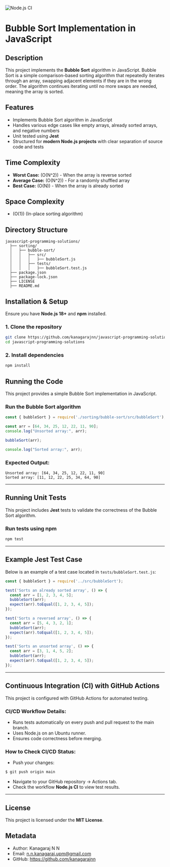 ![Node.js CI](https://github.com/kanagarajnn/javascript-programming-solutions/actions/workflows/ci-js.yml/badge.svg)

# Bubble Sort Implementation in JavaScript

## Description
This project implements the **Bubble Sort** algorithm in JavaScript. Bubble Sort is a simple comparison-based sorting algorithm that repeatedly iterates through an array, swapping adjacent elements if they are in the wrong order. The algorithm continues iterating until no more swaps are needed, meaning the array is sorted.

## Features
- Implements Bubble Sort algorithm in JavaScript
- Handles various edge cases like empty arrays, already sorted arrays, and negative numbers
- Unit tested using **Jest**
- Structured for **modern Node.js projects** with clear separation of source code and tests

## Time Complexity
- **Worst Case:** \(O(N^2)\) - When the array is reverse sorted
- **Average Case:** \(O(N^2)\) - For a randomly shuffled array
- **Best Case:** \(O(N)\) - When the array is already sorted

## Space Complexity
- \(O(1)\) (In-place sorting algorithm)

## Directory Structure
```
javascript-programming-solutions/
  ├── sorting/
  │   ├── bubble-sort/
  │   │   ├── src/
  │   │   │   ├── bubbleSort.js
  │   │   ├── tests/
  │   │   │   ├── bubbleSort.test.js
  ├── package.json
  ├── package-lock.json
  ├── LICENSE
  ├── README.md
```

## Installation & Setup
Ensure you have **Node.js 18+** and **npm** installed.

### **1. Clone the repository**
```bash
git clone https://github.com/kanagarajnn/javascript-programming-solutions.git
cd javascript-programming-solutions
```

### **2. Install dependencies**
```bash
npm install
```

## Running the Code
This project provides a simple Bubble Sort implementation in JavaScript.

### **Run the Bubble Sort algorithm**
```javascript
const { bubbleSort } = require('./sorting/bubble-sort/src/bubbleSort');

const arr = [64, 34, 25, 12, 22, 11, 90];
console.log("Unsorted array:", arr);

bubbleSort(arr);

console.log("Sorted array:", arr);
```

### **Expected Output:**
```
Unsorted array: [64, 34, 25, 12, 22, 11, 90]
Sorted array: [11, 12, 22, 25, 34, 64, 90]
```

---

## Running Unit Tests
This project includes **Jest** tests to validate the correctness of the Bubble Sort algorithm.

### **Run tests using npm**
```bash
npm test
```

---

## Example Jest Test Case
Below is an example of a test case located in `tests/bubbleSort.test.js`:

```javascript
const { bubbleSort } = require('../src/bubbleSort');

test('Sorts an already sorted array', () => {
  const arr = [1, 2, 3, 4, 5];
  bubbleSort(arr);
  expect(arr).toEqual([1, 2, 3, 4, 5]);
});

test('Sorts a reversed array', () => {
  const arr = [5, 4, 3, 2, 1];
  bubbleSort(arr);
  expect(arr).toEqual([1, 2, 3, 4, 5]);
});

test('Sorts an unsorted array', () => {
  const arr = [3, 1, 4, 5, 2];
  bubbleSort(arr);
  expect(arr).toEqual([1, 2, 3, 4, 5]);
});
```

---

## Continuous Integration (CI) with GitHub Actions
This project is configured with GitHub Actions for automated testing.

### CI/CD Workflow Details:
- Runs tests automatically on every push and pull request to the main branch.
- Uses Node.js on an Ubuntu runner.
- Ensures code correctness before merging.

### How to Check CI/CD Status:
- Push your changes:
```sh
$ git push origin main
```
- Navigate to your GitHub repository → Actions tab.
- Check the workflow **Node.js CI** to view test results.

---

## License
This project is licensed under the **MIT License**.

## Metadata
- Author: Kanagaraj N N
- Email: n.n.kanagaraj.upm@gmail.com
- GitHub: https://github.com/kanagarajnn

